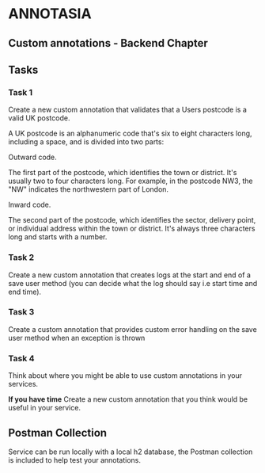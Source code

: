 # ANNOTASIA
## Custom annotations - Backend Chapter


## Tasks

### Task 1

Create a new custom annotation that validates that a Users postcode is a valid UK postcode.

A UK postcode is an alphanumeric code that's six to eight characters long, including a space, and is divided into two parts:
      
Outward code.

The first part of the postcode, which identifies the town or district. It's usually two to four characters long. For example, in the postcode NW3, the "NW" indicates the northwestern part of London.
      
Inward code.

The second part of the postcode, which identifies the sector, delivery point, or individual address within the town or district. It's always three characters long and starts with a number. 


### Task 2

Create a new custom annotation that creates logs at the start and end of a save user method (you can decide what the log should say i.e start time and end time).

### Task 3

Create a custom annotation that provides custom error handling on the save user method when an exception is thrown

### Task 4

Think about where you might be able to use custom annotations in your services.

**If you have time** Create a new custom annotation that you think would be useful in your service.

## Postman Collection
Service can be run locally with a local h2 database, the Postman collection is included to help test your annotations.